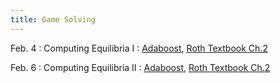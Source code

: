 ```yaml
---
title: Game Solving
---
```


Feb. 4
: Computing Equilibria I
  : [Adaboost](https://www.cis.upenn.edu/~mkearns/teaching/COLT/adaboost.pdf), [Roth Textbook Ch.2](https://www.cis.upenn.edu/~aaroth/GamesInLearning.pdf)

Feb. 6
: Computing Equilibria II
  : [Adaboost](https://www.cis.upenn.edu/~mkearns/teaching/COLT/adaboost.pdf), [Roth Textbook Ch.2](https://www.cis.upenn.edu/~aaroth/GamesInLearning.pdf)